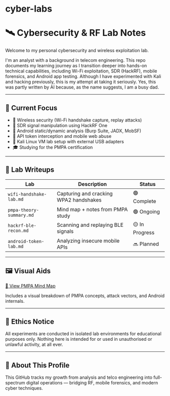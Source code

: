 # cyber-labs

# 🛰️ Cybersecurity & RF Lab Notes

Welcome to my personal cybersecurity and wireless exploitation lab.

I'm an analyst with a background in telecom engineering. 
This repo documents my learning journey as I transition deeper into hands-on technical capabilities, including Wi-Fi exploitation, SDR (HackRF), mobile forensics, and Android app testing.
Although I have experimented with Kali and hacking previously, this is my attempt at taking it seriously. 
Yes, this was partly written by AI because, as the name suggests, I am a busy dad. 

---

## 🎯 Current Focus

- 🔐 Wireless security (Wi-Fi handshake capture, replay attacks)
- 📡 SDR signal manipulation using HackRF One
- 📲 Android static/dynamic analysis (Burp Suite, JADX, MobSF)
- 🧪 API token interception and mobile web abuse
- 💾 Kali Linux VM lab setup with external USB adapters
- 🎓 Studying for the PMPA certification

---

## 🧠 Lab Writeups

| Lab | Description | Status |
|-----|-------------|--------|
| `wifi-handshake-lab.md` | Capturing and cracking WPA2 handshakes | 🟢 Complete |
| `pmpa-theory-summary.md` | Mind map + notes from PMPA study | 🟢 Ongoing |
| `hackrf-ble-recon.md` | Scanning and replaying BLE signals | 🟡 In Progress |
| `android-token-lab.md` | Analyzing insecure mobile APIs | 🔜 Planned |


---

## 🖼️ Visual Aids

[🧠 View PMPA Mind Map](https://raw.githubusercontent.com/busydadsec/cyber-labs/main/PMPA_mindmap.png)


Includes a visual breakdown of PMPA concepts, attack vectors, and Android internals.

---

## 🚨 Ethics Notice

All experiments are conducted in isolated lab environments for educational purposes only. Nothing here is intended for or used in unauthorised or unlawful activity, at all ever. 

---

## 👋 About This Profile

This GitHub tracks my growth from analysis and telco engineering into full-spectrum digital operations — bridging RF, mobile forensics, and modern cyber techniques. 

